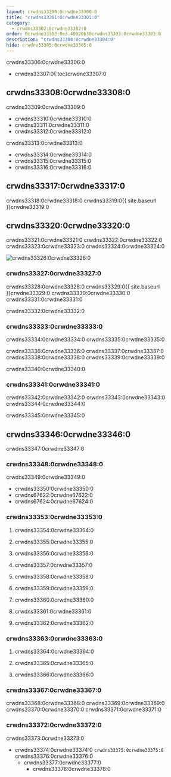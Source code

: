 ```yaml
---
layout: crwdns33300:0crwdne33300:0
title: "crwdns33301:0crwdne33301:0"
category:
  - crwdns33302:0crwdne33302:0
order: 0crwdne33303:0e3.40920630crwdns33303:0crwdne33303:0
description: "crwdns33304:0crwdne33304:0"
hide: crwdns33305:0crwdne33305:0
---
```

crwdns33306:0crwdne33306:0

- crwdns33307:0{:toc}crwdne33307:0

## crwdns33308:0crwdne33308:0

crwdns33309:0crwdne33309:0

- crwdns33310:0crwdne33310:0
- crwdns33311:0crwdne33311:0
- crwdns33312:0crwdne33312:0

crwdns33313:0crwdne33313:0

- crwdns33314:0crwdne33314:0 
- crwdns33315:0crwdne33315:0
- crwdns33316:0crwdne33316:0 

## crwdns33317:0crwdne33317:0

crwdns33318:0crwdne33318:0 crwdns33319:0{{ site.baseurl }}crwdne33319:0

## crwdns33320:0crwdne33320:0

crwdns33321:0crwdne33321:0 crwdns33322:0crwdne33322:0 crwdns33323:0crwdne33323:0 crwdns33324:0crwdne33324:0

![crwdns33326:0crwdne33326:0](crwdns33325:0{{site.baseurl}}crwdne33325:0)

### crwdns33327:0crwdne33327:0

crwdns33328:0crwdne33328:0 crwdns33329:0{{ site.baseurl }}crwdne33329:0 crwdns33330:0crwdne33330:0 crwdns33331:0crwdne33331:0

crwdns33332:0crwdne33332:0

### crwdns33333:0crwdne33333:0

crwdns33334:0crwdne33334:0 crwdns33335:0crwdne33335:0

crwdns33336:0crwdne33336:0 crwdns33337:0crwdne33337:0 crwdns33338:0crwdne33338:0 crwdns33339:0crwdne33339:0

crwdns33340:0crwdne33340:0

### crwdns33341:0crwdne33341:0

crwdns33342:0crwdne33342:0 crwdns33343:0crwdne33343:0 crwdns33344:0crwdne33344:0

crwdns33345:0crwdne33345:0

## crwdns33346:0crwdne33346:0

crwdns33347:0crwdne33347:0

### crwdns33348:0crwdne33348:0

crwdns33349:0crwdne33349:0

- crwdns33350:0crwdne33350:0
- crwdns67622:0crwdne67622:0
- crwdns67624:0crwdne67624:0

### crwdns33353:0crwdne33353:0

1. crwdns33354:0crwdne33354:0

2. crwdns33355:0crwdne33355:0

3. crwdns33356:0crwdne33356:0

4. crwdns33357:0crwdne33357:0

5. crwdns33358:0crwdne33358:0

6. crwdns33359:0crwdne33359:0

7. crwdns33360:0crwdne33360:0

8. crwdns33361:0crwdne33361:0

9. crwdns33362:0crwdne33362:0

### crwdns33363:0crwdne33363:0

1. crwdns33364:0crwdne33364:0

2. crwdns33365:0crwdne33365:0

3. crwdns33366:0crwdne33366:0

### crwdns33367:0crwdne33367:0

crwdns33368:0crwdne33368:0 crwdns33369:0crwdne33369:0 crwdns33370:0crwdne33370:0 crwdns33371:0crwdne33371:0

### crwdns33372:0crwdne33372:0

crwdns33373:0crwdne33373:0

- crwdns33374:0crwdne33374:0 `crwdns33375:0crwdne33375:0` crwdns33376:0crwdne33376:0 
  - crwdns33377:0crwdne33377:0 
    - crwdns33378:0crwdne33378:0